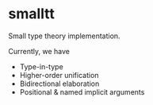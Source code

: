 # smalltt

Small type theory implementation.

Currently, we have
  - Type-in-type
  - Higher-order unification
  - Bidirectional elaboration
  - Positional & named implicit arguments
